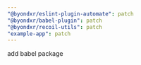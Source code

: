 ```yaml
---
"@byondxr/eslint-plugin-automate": patch
"@byondxr/babel-plugin": patch
"@byondxr/recoil-utils": patch
"example-app": patch
---
```


add babel package
